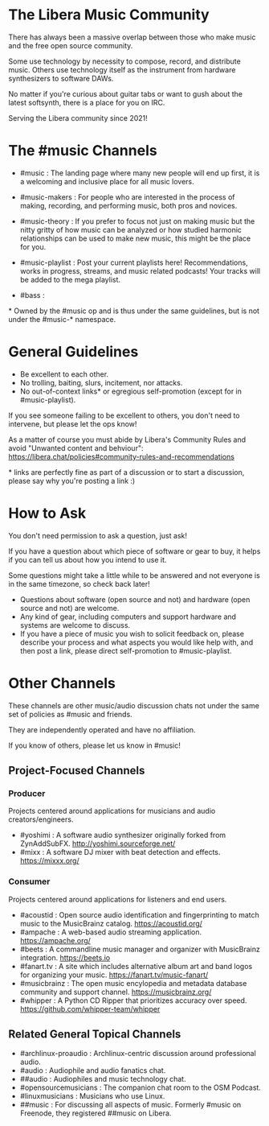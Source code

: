 # The Libera Music Community

There has always been a massive overlap between those who make music and the free open source community.

Some use technology by necessity to compose, record, and distribute music.
Others use technology itself as the instrument from hardware synthesizers to software DAWs.

No matter if you're curious about guitar tabs or want to gush about the latest softsynth, there is a place for you on IRC.

Serving the Libera community since 2021!

# The #music Channels

- #music : The landing page where many new people will end up first, it is a welcoming and inclusive place for all music lovers.
- #music-makers : For people who are interested in the process of making, recording, and performing music, both pros and novices.
- #music-theory : If you prefer to focus not just on making music but the nitty gritty of how music can be analyzed or how studied harmonic relationships can be used to make new music, this might be the place for you.
- #music-playlist : Post your current playlists here! Recommendations, works in progress, streams, and music related podcasts! Your tracks will be added to the mega playlist.

- #bass : 

\* Owned by the #music op and is thus under the same guidelines, but is not under the #music-* namespace.

# General Guidelines

- Be excellent to each other.
- No trolling, baiting, slurs, incitement, nor attacks.
- No out-of-context links* or egregious self-promotion (except for in #music-playlist).

If you see someone failing to be excellent to others, you don't need to intervene, but please let the ops know!

As a matter of course you must abide by Libera's Community Rules and avoid "Unwanted content and behviour": https://libera.chat/policies#community-rules-and-recommendations

\* links are perfectly fine as part of a discussion or to start a discussion, please say why you're posting a link :)

# How to Ask

You don't need permission to ask a question, just ask!

If you have a question about which piece of software or gear to buy, it helps if you can tell us about how you intend to use it.

Some questions might take a little while to be answered and not everyone is in the same timezone, so check back later!

- Questions about software (open source and not) and hardware (open source and not) are welcome.
- Any kind of gear, including computers and support hardware and systems are welcome to discuss.
- If you have a piece of music you wish to solicit feedback on, please describe your process and what aspects you would like help with, and then post a link, please direct self-promotion to #music-playlist.

# Other Channels

These channels are other music/audio discussion chats not under the same set of policies as #music and friends.

They are independently operated and have no affiliation.

If you know of others, please let us know in #music!

## Project-Focused Channels

### Producer

Projects centered around applications for musicians and audio creators/engineers.

- #yoshimi : A software audio synthesizer originally forked from ZynAddSubFX. http://yoshimi.sourceforge.net/
- #mixx    : A software DJ mixer with beat detection and effects. https://mixxx.org/

### Consumer

Projects centered around applications for listeners and end users.

- #acoustid : Open source audio identification and fingerprinting to match music to the MusicBrainz catalog. https://acoustid.org/
- #ampache : A web-based audio streaming application. https://ampache.org/
- #beets   : A commandline music manager and organizer with MusicBrainz integration. https://beets.io
- #fanart.tv : A site which includes alternative album art and band logos for organizing your music. https://fanart.tv/music-fanart/
- #musicbrainz : The open music encylopedia and metadata database community and support channel. https://musicbrainz.org/
- #whipper : A Python CD Ripper that prioritizes accuracy over speed. https://github.com/whipper-team/whipper

## Related General Topical Channels

- #archlinux-proaudio : Archlinux-centric discussion around professional audio.
- #audio : Audiophile and audio fanatics chat.
- ##audio : Audiophiles and music technology chat.
- #opensourcemusicians : The companion chat room to the OSM Podcast.
- #linuxmusicians : Musicians who use Linux.
- ##music : For discussing all aspects of music. Formerly #music on Freenode, they registered ##music on Libera.